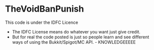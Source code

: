 # TheVoidBanPunish
This code is under the IDFC Licence
  - The IDFC License means do whatever you want just give credit. 
  - But for real the code posted is just so people learn and see different ways of using the Bukkit/Spigot/MC API. 
               - KNOWLEDGEEEEE
